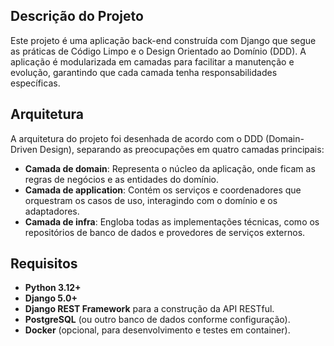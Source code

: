 ## Descrição do Projeto
Este projeto é uma aplicação back-end construída com Django que segue as práticas de Código Limpo e o Design Orientado ao Domínio (DDD). A aplicação é modularizada em camadas para facilitar a manutenção e evolução, garantindo que cada camada tenha responsabilidades específicas.

## Arquitetura
A arquitetura do projeto foi desenhada de acordo com o DDD (Domain-Driven Design), separando as preocupações em quatro camadas principais:

- **Camada de domain**: Representa o núcleo da aplicação, onde ficam as regras de negócios e as entidades do domínio.
- **Camada de application**: Contém os serviços e coordenadores que orquestram os casos de uso, interagindo com o domínio e os adaptadores.
- **Camada de infra**: Engloba todas as implementações técnicas, como os repositórios de banco de dados e provedores de serviços externos.

## Requisitos

- **Python 3.12+**
- **Django 5.0+**
- **Django REST Framework** para a construção da API RESTful.
- **PostgreSQL** (ou outro banco de dados conforme configuração).
- **Docker** (opcional, para desenvolvimento e testes em container).
